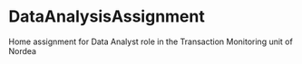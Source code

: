 # DataAnalysisAssignment
Home assignment for Data Analyst role in the Transaction Monitoring unit of Nordea
